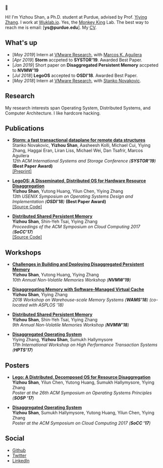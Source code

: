 :cactus:

Hi! I'm Yizhou Shan, a Ph.D. student at Purdue,
advised by Prof. [Yiying Zhang](https://engineering.purdue.edu/~yiying/). I work at [Wuklab.io](http://wuklab.io). Yes, the [Monkey King](https://en.wikipedia.org/wiki/Sun_Wukong) Lab.
The best way to reach me is email: [__ys@purdue.edu__].
My [CV](http://lastweek.io/pubs/cv.pdf).

## What's up
- [_May 2019_] Intern at [VMware Research](https://research.vmware.com/), with [Marcos K. Aguilera](http://mkaguilera.kawazoe.org/)
- [_Apr 2019_] __Storm__ accpeted to __SYSTOR'19__. Awarded Best Paper.
- [_Jan 2019_] Short paper on __Disaggregated Persistent Memory__ accpeted to __NVMW'19__
- [_Jul 2018_] __LegoOS__ accepted to __OSDI'18__. Awarded Best Paper.
- [_May 2018_] Intern at [VMware Research](https://research.vmware.com/), with [Stanko Novakovic](https://sites.google.com/site/stankonovakovic/).

## Research

My research interests span Operating System, Distributed Systems, and Computer
Architecture. I like hardcore hacking.

## Publications

* [__Storm: a fast transactional dataplane for remote data structures__](https://dl.acm.org/citation.cfm?id=3325827)
<br> Stanko Novakovic, __Yizhou Shan__, Aasheesh Kolli, Michael Cui, Yiying Zhang, Haggai Eran, Liran Liss, Michael Wei, Dan Tsafrir, Marcos Aguilera
<br> _12th ACM International Systems and Storage Conference (__SYSTOR'19__)_ __(Best Paper Award)__
<br> [[Preprint]](https://arxiv.org/pdf/1902.02411.pdf)

* [__LegoOS: A Disseminated, Distributed OS for Hardware Resource Disaggregation__](https://www.usenix.org/conference/osdi18/presentation/shan)
<br> __Yizhou Shan__, Yutong Huang, Yilun Chen, Yiying Zhang
<br> _13th USENIX Symposium on Operating Systems Design and Implementation (__OSDI'18__)_ __(Best Paper Award)__
<br> [[Source Code]](https://github.com/WukLab/LegoOS)

* [__Distributed Shared Persistent Memory__](https://engineering.purdue.edu/WukLab/hotpot-socc17.pdf)
<br> __Yizhou Shan__, Shin-Yeh Tsai, Yiying Zhang
<br> _Proceedings of the ACM Symposium on Cloud Computing 2017 (__SoCC'17__)_
<br> [[Source Code]](https://github.com/WukLab/Hotpot)

## Workshops
* [__Challenges in Building and Deploying Disaggregated Persistent Memory__]()
<br> __Yizhou Shan__, Yutong Huang, Yiying Zhang
<br> _10th Annual Non-Volatile Memories Workshop (__NVMW'19__)_

* [__Disaggregating Memory with Software-Managed Virtual Cache__](http://workshops.inf.ed.ac.uk/wams/)
<br> __Yizhou Shan__, Yiying Zhang
<br> _2018 Workshop on Warehouse-scale Memory Systems (__WAMS'18__) (co-located with ASPLOS '18)_

* [__Distributed Shared Persistent Memory__](https://engineering.purdue.edu/WukLab/hotpot-socc17.pdf)
<br> __Yizhou Shan__, Shin-Yeh Tsai, Yiying Zhang
<br> _9th Annual Non-Volatile Memories Workshop (__NVMW'18__)_

* [__Disaggregated Operating System__](http://hpts.ws/papers/2017/lego.pdf)
<br> Yiying Zhang, __Yizhou Shan__, Sumukh Hallymysore
<br> _17th International Workshop on High Performance Transaction Systems (__HPTS'17__)_


## Posters
* [__Lego: A Distributed, Decomposed OS for Resource Disaggregation__](https://lastweek.github.io/pubs/SOSP17-Lego-Poster.pdf)
<br> __Yizhou Shan__, Yilun Chen, Yutong Huang, Sumukh Hallymysore, Yiying Zhang
<br> _Poster at the 26th ACM Symposium on Operating Systems Principles (__SOSP '17__)_

* [__Disaggregated Operating System__](https://lastweek.github.io/pubs/SoCC17-Lego-Poster.pdf)
<br> __Yizhou Shan__, Sumukh Hallymysore, Yutong Huang, Yilun Chen, Yiying Zhang
<br> _Poster at the ACM Symposium on Cloud Computing 2017 (__SoCC '17__)_

## Social

* [Github](https://github.com/lastweek)
* [Twitter](https://twitter.com/Yizhou_Shan)
* [LinkedIn](https://www.linkedin.com/in/lastweek/)
